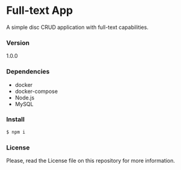 # Full-text App

A simple disc CRUD application with full-text capabilities. 

### Version
1.0.0

### Dependencies
* docker
* docker-compose
* Node.js
* MySQL

### Install

```sh
$ npm i
```

### License
Please, read the License file on this repository for more information.